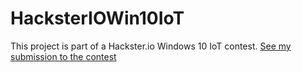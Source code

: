 # HacksterIOWin10IoT
This project is part of a Hackster.io Windows 10 IoT contest.
[See my submission to the contest](https://www.hackster.io/mlinnen/garage-door-powered-by-win-10-and-raspberry-pi)

